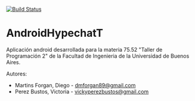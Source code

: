 [![Build Status](https://travis-ci.org/vickyperezz/AndroidHypechat.svg?branch=desarrollo)](https://travis-ci.org/vickyperezz/AndroidHypechat)
# AndroidHypechatT

Aplicación android desarrollada para la materia 75.52 "Taller de Programación 2" de la Facultad de Ingenieria de la Universidad de Buenos Aires.

Autores:

- Martins Forgan, Diego - dmforgan89@gmail.com
- Perez Bustos, Victoria - vickyperezbustos@gmail.com

